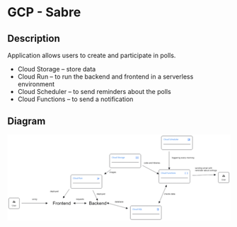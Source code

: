 # GCP - Sabre

## Description
Application allows users to create and participate in polls.

- Cloud Storage – store data
- Cloud Run – to run the backend and frontend in a serverless environment
- Cloud Scheduler – to send reminders about the polls
- Cloud Functions – to send a notification

## Diagram
![diagram](./diagram_gcp_fixed2.png)
